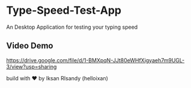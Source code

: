 # Type-Speed-Test-App
An Desktop Application for testing your typing speed

## Video Demo
https://drive.google.com/file/d/1-BMXpqN-JJt80eWHfXigyaeh7m9UGL-3/view?usp=sharing

build with ❤️ by Iksan RIsandy (helloixan)
